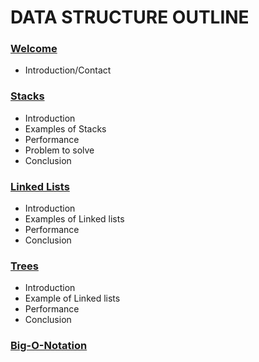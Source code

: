 # DATA STRUCTURE OUTLINE 

### [Welcome]()
* Introduction/Contact

### [Stacks](Stacks.md)
* Introduction
* Examples of Stacks
* Performance
* Problem to solve
* Conclusion


### [Linked Lists](Linkedlists.md)
* Introduction
* Examples of Linked lists
* Performance
* Conclusion

### [Trees](Trees.md)
* Introduction
* Example of Linked lists
* Performance
* Conclusion

### [Big-O-Notation](Big_o_notation.md)
